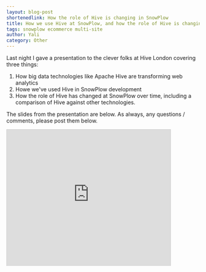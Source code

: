 ```yaml
---
layout: blog-post
shortenedlink: How the role of Hive is changing in SnowPlow
title: How we use Hive at SnowPlow, and how the role of Hive is changing. (Slides from our presentation to Hive London.)
tags: snowplow ecommerce multi-site
author: Yali
category: Other
---
```


Last night I gave a presentation to the clever folks at Hive London covering three things:

1. How big data technologies like Apache Hive are transforming web analytics
2. Howe we've used Hive in SnowPlow development
3. How the role of Hive has changed at SnowPlow over time, including a comparison of Hive against other technologies.

The slides from the presentation are below. As always, any questions / comments, please post them below.

<iframe src="http://www.slideshare.net/slideshow/embed_code/14696456" width="427" height="356" frameborder="0" marginwidth="0" marginheight="0" scrolling="no" style="border:1px solid #CCC;border-width:1px 1px 0;margin-bottom:5px" >  </iframe> 